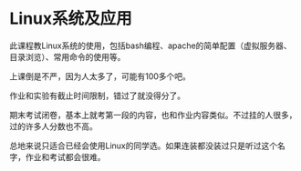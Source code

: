 # Linux系统及应用

此课程教Linux系统的使用，包括bash编程、apache的简单配置（虚拟服务器、目录浏览）、常用命令的使用等。

上课倒是不严，因为人太多了，可能有100多个吧。

作业和实验有截止时间限制，错过了就没得分了。

期末考试闭卷，基本上就考第一段的内容，也和作业内容类似。不过挂的人很多，过的许多人分数也不高。

总地来说只适合已经会使用Linux的同学选。如果连装都没装过只是听过这个名字，作业和考试都会很难。
